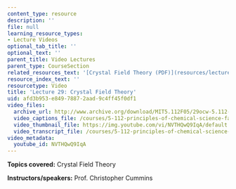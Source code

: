 ```yaml
---
content_type: resource
description: ''
file: null
learning_resource_types:
- Lecture Videos
optional_tab_title: ''
optional_text: ''
parent_title: Video Lectures
parent_type: CourseSection
related_resources_text: '[Crystal Field Theory (PDF)](resources/lecture29_30)'
resource_index_text: ''
resourcetype: Video
title: 'Lecture 29: Crystal Field Theory'
uid: afd3b953-e849-7887-2aad-9c4ff45f0df1
video_files:
  archive_url: http://www.archive.org/download/MIT5.112F05/29ocw-5.112-23nov2005-220k.mp4
  video_captions_file: /courses/5-112-principles-of-chemical-science-fall-2005/d026237a961c57b7a0e3ccbcfbfaddac_NVTHQwQ9IqA.vtt
  video_thumbnail_file: https://img.youtube.com/vi/NVTHQwQ9IqA/default.jpg
  video_transcript_file: /courses/5-112-principles-of-chemical-science-fall-2005/d4c48d4f0b9911676a567606daa117f5_NVTHQwQ9IqA.pdf
video_metadata:
  youtube_id: NVTHQwQ9IqA
---
```


**Topics covered:** Crystal Field Theory

**Instructors/speakers:** Prof. Christopher Cummins